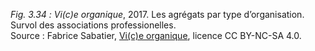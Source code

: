 *Fig. 3.34 :* *Vi(c)e organique*, 2017. Les agrégats par type d’organisation. Survol des associations professionelles.  
Source : Fabrice Sabatier, [Vi(c)e organique](https://www.viceorganique.com), licence CC BY-NC-SA 4.0.